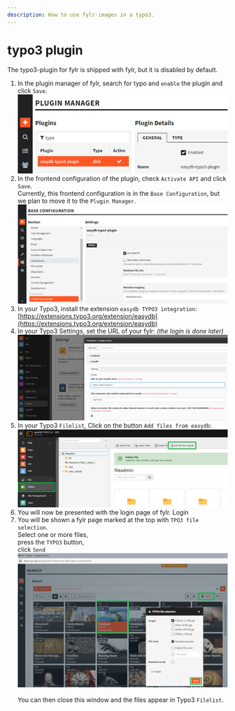 ```yaml
---
description: How to use fylr-images in a typo3.
---
```


# typo3 plugin

The typo3-plugin for fylr is shipped with fylr, but it is disabled by default.



1. In the plugin manager of fylr, search for typo and `enable` the plugin and click `Save`.\
   ![](<../.gitbook/assets/image (9).png>)
2. In the frontend configuration of the plugin, check `Activate API` and click `Save`.\
   Currently, this frontend configuration is in the `Base Configuration`, but we plan to move it to the `Plugin Manager`.\
   ![](<../.gitbook/assets/image (10).png>)
3. In your Typo3, install the extension `easydb TYPO3 integration`: [https://extensions.typo3.org/extension/easydb](https://extensions.typo3.org/extension/easydb)
4. In your Typo3 Settings, set the URL of your fylr:   _(the login is done later)_\
   ![](<../.gitbook/assets/image (11).png>)
5. In your Typo3 `Filelist`, Click on the button `Add files from easydb`:\
   ![](<../.gitbook/assets/image (12).png>)
6. You will now be presented with the login page of fylr. Login
7. You will be shown a fylr page marked at the top with `TPO3 file selection`.\
   Select one or more files, \
   press the `TYPO3` button,\
   click `Send`\
   ![](<../.gitbook/assets/image (13).png>)\
   \
   You can then close this window and the files appear in Typo3 `Filelist`.



